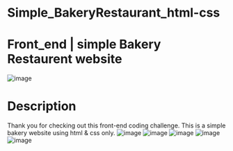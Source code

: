 # Simple_BakeryRestaurant_html-css
# Front_end | simple Bakery Restaurent website 
![image](https://github.com/SalwaFayyad/Simple_html-css_project1/assets/104863637/39092f4d-5ab0-4a2b-bec1-efde11f455f4)
# Description
Thank you for checking out this front-end coding challenge.
This is a simple bakery website using html & css only.
![image](https://github.com/SalwaFayyad/Simple_html-css_project1/assets/104863637/cd0686e3-6346-437e-aefb-63efec7f629d)
![image](https://github.com/SalwaFayyad/Simple_html-css_project1/assets/104863637/b22af7f5-dfae-4ee8-8966-410b5b96e2e1)
![image](https://github.com/SalwaFayyad/Simple_html-css_project1/assets/104863637/dd29c455-e113-434c-ade7-588eb5e0c8a1)
![image](https://github.com/SalwaFayyad/Simple_html-css_project1/assets/104863637/27cd68e9-9fa1-488b-9352-586ff7c408eb)
![image](https://github.com/SalwaFayyad/Simple_html-css_project1/assets/104863637/a72a7710-90f2-4c1e-abd7-0ab322f628fb)



